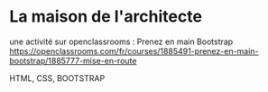 # La maison de l'architecte
une activité sur openclassrooms : Prenez en main Bootstrap 
https://openclassrooms.com/fr/courses/1885491-prenez-en-main-bootstrap/1885777-mise-en-route

HTML, CSS, BOOTSTRAP
